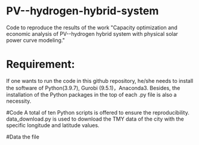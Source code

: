 # PV--hydrogen-hybrid-system
Code to reproduce the results of the work "Capacity optimization and economic analysis of PV--hydrogen hybrid system with physical solar power curve modeling."

# Requirement: 
If one wants to run the code in this github repository, he/she needs to install the software of Python(3.9.7), Gurobi (9.5.1)，Anaconda3. Besides, the installation of the Python packages in the top of each .py file is also a necessity. 

#Code
A total of ten Python scripts is offered to ensure the reproducibility. data_download.py is used to download the TMY data of the city with the specific longitude and latitude values. 

#Data
the file 
